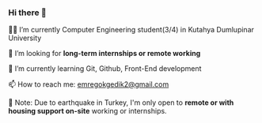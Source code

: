 ### Hi there 👋


 👨‍🎓 I’m currently Computer Engineering student(3/4) in Kutahya Dumlupinar University

 🚨 I’m looking for <b>long-term internships or remote working</b>

 🌱 I’m currently learning Git, Github, Front-End development

 📫 How to reach me: emregokgedik2@gmail.com

📌 Note: Due to earthquake in Turkey, I'm only open to <b>remote or with housing support on-site</b> working or internships.
<!--
**emregokgedik/emregokgedik** is a ✨ _special_ ✨ repository because its `README.md` (this file) appears on your GitHub profile.

Here are some ideas to get you started:

- 🔭 I’m currently working on ...
- 👯 I’m looking to collaborate on ...
- 🤔 I’m looking for help with ...
- 💬 Ask me about ...
- 😄 Pronouns: ...
- ⚡ Fun fact: ...
-->
